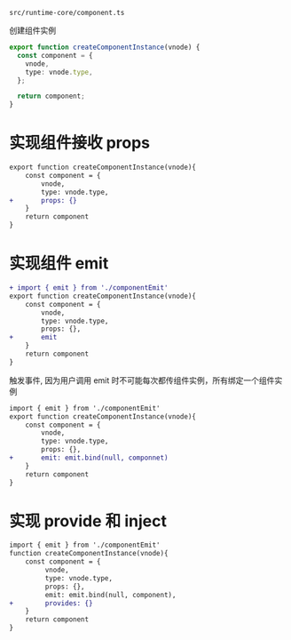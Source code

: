 `src/runtime-core/component.ts`

创建组件实例
```ts
export function createComponentInstance(vnode) {
  const component = {
    vnode,
    type: vnode.type,
  };

  return component;
}
```

# 实现组件接收 props

```diff
export function createComponentInstance(vnode){
	const component = {
		vnode,
		type: vnode.type,
+		props: {} 
	}
	return component
}
```

# 实现组件 emit

```diff
+ import { emit } from './componentEmit'
export function createComponentInstance(vnode){
	const component = {
		vnode,
		type: vnode.type,
		props: {},
+		emit
	}
	return component
}
```

触发事件, 因为用户调用 emit 时不可能每次都传组件实例，所有绑定一个组件实例
```diff
import { emit } from './componentEmit'
export function createComponentInstance(vnode){
	const component = {
		vnode,
		type: vnode.type,
		props: {},
+		emit: emit.bind(null, componnet) 
	}
	return component
}
```

# 实现 provide 和 inject

```diff
import { emit } from './componentEmit'
function createComponentInstance(vnode){
	const component = {
		 vnode,
		 type: vnode.type,
		 props: {},
		 emit: emit.bind(null, component),
+		 provides: {}
	}
	return component
}
```